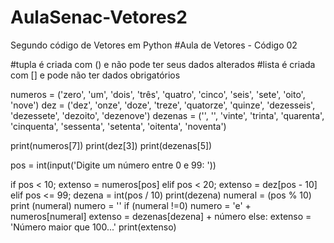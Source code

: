# AulaSenac-Vetores2
Segundo código de Vetores em Python
#Aula de Vetores - Código 02

#tupla é criada com () e não pode ter seus dados alterados
#lista é criada com [] e pode não ter dados obrigatórios

numeros = ('zero', 'um', 'dois', 'três', 'quatro', 'cinco', 'seis', 'sete', 'oito', 'nove')
dez = ('dez', 'onze', 'doze', 'treze', 'quatorze', 'quinze', 'dezesseis', 'dezessete', 'dezoito', 'dezenove')
dezenas = ('', '', 'vinte', 'trinta', 'quarenta', 'cinquenta', 'sessenta', 'setenta', 'oitenta', 'noventa')

print(numeros[7])
print(dez[3])
print(dezenas[5])

pos = int(input('Digite um número entre 0 e 99: '))

if pos < 10;
    extenso = numeros[pos]
elif pos < 20;
    extenso = dez[pos - 10]
elif pos <= 99;
    dezena = int(pos / 10)
        print(dezena)
    numeral = (pos % 10)
        print (numeral)
        numero = ''
    if (numeral !=0)
        numero = 'e' + numeros[numeral]
        extenso = dezenas[dezena] + número
        else:
            extenso = 'Número maior que 100...'
            print(extenso)
